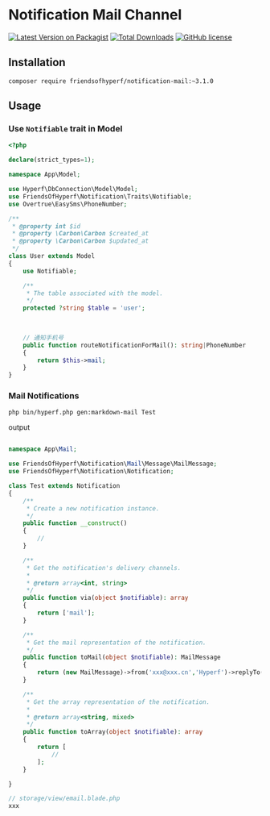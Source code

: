 # Notification Mail Channel

[![Latest Version on Packagist](https://img.shields.io/packagist/v/friendsofhyperf/notification-easysms.svg?style=flat-square)](https://packagist.org/packages/friendsofhyperf/notification-easysms)
[![Total Downloads](https://img.shields.io/packagist/dt/friendsofhyperf/notification-easysms.svg?style=flat-square)](https://packagist.org/packages/friendsofhyperf/notification-easysms)
[![GitHub license](https://img.shields.io/github/license/friendsofhyperf/notification-easysms)](https://github.com/friendsofhyperf/notification-easysms)

## Installation

```shell
composer require friendsofhyperf/notification-mail:~3.1.0
```

## Usage

### Use `Notifiable` trait in Model

```php
<?php

declare(strict_types=1);

namespace App\Model;

use Hyperf\DbConnection\Model\Model;
use FriendsOfHyperf\Notification\Traits\Notifiable;
use Overtrue\EasySms\PhoneNumber;

/**
 * @property int $id 
 * @property \Carbon\Carbon $created_at 
 * @property \Carbon\Carbon $updated_at 
 */
class User extends Model
{
    use Notifiable;

    /**
     * The table associated with the model.
     */
    protected ?string $table = 'user';
    
    

    // 通知手机号
    public function routeNotificationForMail(): string|PhoneNumber
    {
        return $this->mail;
    }
}
```

### Mail Notifications

```shell
php bin/hyperf.php gen:markdown-mail Test
```

output

```php

namespace App\Mail;

use FriendsOfHyperf\Notification\Mail\Message\MailMessage;
use FriendsOfHyperf\Notification\Notification;

class Test extends Notification
{
    /**
     * Create a new notification instance.
     */
    public function __construct()
    {
        //
    }

    /**
     * Get the notification's delivery channels.
     *
     * @return array<int, string>
     */
    public function via(object $notifiable): array
    {
        return ['mail'];
    }

    /**
     * Get the mail representation of the notification.
     */
    public function toMail(object $notifiable): MailMessage
    {
        return (new MailMessage)->from('xxx@xxx.cn','Hyperf')->replyTo('xxx@qq.com','zds')->markdown('email');
    }

    /**
     * Get the array representation of the notification.
     *
     * @return array<string, mixed>
     */
    public function toArray(object $notifiable): array
    {
        return [
            //
        ];
    }

}
```


```php
// storage/view/email.blade.php
xxx
```
